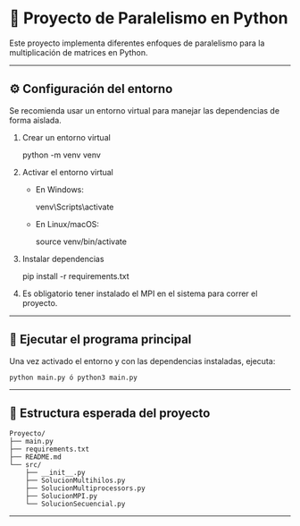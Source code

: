 🧠 Proyecto de Paralelismo en Python
===================================

Este proyecto implementa diferentes enfoques de paralelismo para la multiplicación de matrices en Python.

-----------------------------------

⚙️ Configuración del entorno
----------------------------

Se recomienda usar un entorno virtual para manejar las dependencias de forma aislada.

1. Crear un entorno virtual

    python -m venv venv

2. Activar el entorno virtual

    - En Windows:

        venv\Scripts\activate

    - En Linux/macOS:

        source venv/bin/activate

3. Instalar dependencias

    pip install -r requirements.txt

4. Es obligatorio tener instalado el MPI en el sistema para correr el proyecto.

-----------------------------------

🚀 Ejecutar el programa principal
---------------------------------

Una vez activado el entorno y con las dependencias instaladas, ejecuta:

    python main.py ó python3 main.py

-----------------------------------

📂 Estructura esperada del proyecto
-----------------------------------

    Proyecto/
    ├── main.py
    ├── requirements.txt
    ├── README.md
    └── src/
        ├── __init__.py
        ├── SolucionMultihilos.py
        ├── SolucionMultiprocessors.py
        ├── SolucionMPI.py
        └── SolucionSecuencial.py

-----------------------------------

